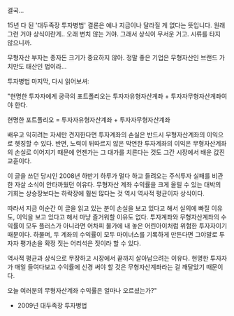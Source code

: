 결국... 

15년 다 된 '대두족장 투자병법' 결론은 예나 지금이나 달라질 게 없다는 뜻입니다. 원래 그런 거야 상식이란게.. 오래 변치 않는 거야. 그래서 상식이 무서운 거고. 시류를 타지 않으니까.

무형자산 부자는 종자돈 크기가 중요하지 않아. 정말 좋은 기업은 무형자산인 브랜드 가치만도 태산인 법이라...

투자병법 마지막, 다시 읽어보셔:

"현명한 투자자에게 궁극의 포트폴리오는 투자자유형자산계좌 + 투자자무형자산계좌여야 한다. 

현명한 포트폴리오 = 투자자유형자산계좌 + 투자자무형자산계좌

배우고 익히려는 자세만 견지한다면 투자계좌의 손실은 반드시 무형자산계좌의 이익으로 헷징할 수 있다. 반면, 노력이 뒤따르지 않은 막연한 투자계좌의 이익은 무형자산계좌의 손실로 이어지기 때문에 언젠가는 그 대가를 치른다는 것도 그간 시장에서 배운 값진 교훈이다.

이 글을 쓰던 당시인 2008년 하반기 하루가 멀다 하고 들려오는 주식투자 실패를 비관한 자살 소식이 안타까웠던 이유다. 무형자산 계좌 수익률을 크게 올릴 수 있는 대박의 기회는 상승장보다는 하락장에 훨씬 많다는 것 역시 역사적 평균이자 상식이다.

따라서 지금 이순간 이 글을 읽고 있는 분이 손실을 보고 있다고 해서 실의에 빠질 이유도, 이익을 보고 있다고 해서 마냥 즐거워할 이유도 없다. 투자계좌와 무형자산계좌의 수익률이 모두 플러스가 아니라면 어차피 물가에 내 놓은 어린아이처럼 위험한 투자자이기 때문이다. 하물며, 두 계좌의 수익률이 모두 마이너스를 기록하게 만든다면 그야말로 투자자 평가손을 확정 짓는 어리석은 짓이라 할 수 있다.

역사적 평균과 상식으로 무장하고 시장에서 끝까지 살아남으려는 이유다. 현명한 투자자가 매일 들여다보고 수익률에 신경 써야 할 것은 무형자산계좌라는 걸 깨달았기 때문이다.

오늘 여러분의 무형자산계좌 수익률은 얼마나 오르셨는가?"

- 2009년 대두족장 투자병법
